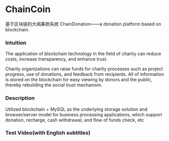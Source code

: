 # ChainCoin
基于区块链的大病筹款系统
ChainDonation——a donation platform based on blockchain.

### Intuition
The application of blockchain technology in the field of charity can reduce costs, increase transparency, and enhance trust. 

Charity organizations can raise funds for charity processes such as project progress, use of donations, and feedback from recipients. All of information is stored on the blockchain for easy viewing by donors and the public, thereby rebuilding the social trust mechanism.

### Description
Utilized blockchain + MySQL as the underlying storage solution and browser/server model for business processing applications, which support donation, recharge, cash withdrawal, and flow of funds check, etc

### Test Video(with English subtitles)
